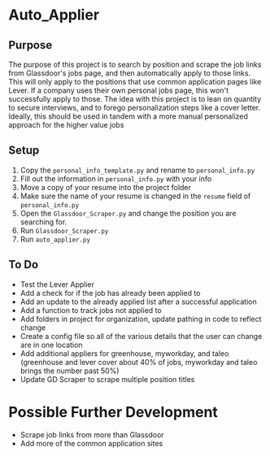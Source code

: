 # Auto_Applier

## Purpose
The purpose of this project is to search by position and scrape the job links from Glassdoor's jobs page, and then automatically apply to those links. This will only apply to the positions that use common application pages like Lever. If a company uses their own personal jobs page, this won't successfully apply to those. The idea with this project is to lean on quantity to secure interviews, and to forego personalization steps like a cover letter. Ideally, this should be used in tandem with a more manual personalized approach for the higher value jobs

## Setup
1. Copy the `personal_info_template.py` and rename to `personal_info.py`
2. Fill out the information in `personal_info.py` with your info
3. Move a copy of your resume into the project folder
4. Make sure the name of your resume is changed in the `resume` field of `personal_info.py`
5. Open the `Glassdoor_Scraper.py` and change the position you are searching for.
6. Run `Glassdoor_Scraper.py`
7. Run `auto_applier.py`

## To Do
- Test the Lever Applier
- Add a check for if the job has already been applied to
- Add an update to the already applied list after a successful application
- Add a function to track jobs not applied to
- Add folders in project for organization, update pathing in code to reflect change
- Create a config file so all of the various details that the user can change are in one location
- Add additional appliers for greenhouse, myworkday, and taleo (greenhouse and lever cover about 40% of jobs, myworkday and taleo brings the number past 50%)
- Update GD Scraper to scrape multiple position titles

# Possible Further Development
- Scrape job links from more than Glassdoor
- Add more of the common application sites
